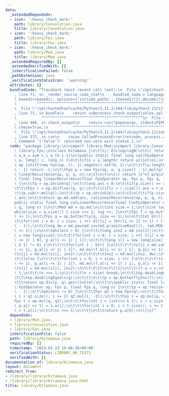```yaml
---
data:
  _extendedDependsOn:
  - icon: ':heavy_check_mark:'
    path: library/Convolution.java
    title: library/Convolution.java
  - icon: ':heavy_check_mark:'
    path: library/Fps.java
    title: library/Fps.java
  - icon: ':heavy_check_mark:'
    path: library/Mod.java
    title: library/Mod.java
  _extendedRequiredBy: []
  _extendedVerifiedWith: []
  _isVerificationFailed: false
  _pathExtension: java
  _verificationStatusIcon: ':warning:'
  attributes: {}
  bundledCode: "Traceback (most recent call last):\n  File \"/opt/hostedtoolcache/Python/3.11.2/x64/lib/python3.11/site-packages/onlinejudge_verify/documentation/build.py\"\
    , line 71, in _render_source_code_stat\n    bundled_code = language.bundle(stat.path,\
    \ basedir=basedir, options={'include_paths': [basedir]}).decode()\n          \
    \         ^^^^^^^^^^^^^^^^^^^^^^^^^^^^^^^^^^^^^^^^^^^^^^^^^^^^^^^^^^^^^^^^^^^^^^^^^^^^^^^^^\n\
    \  File \"/opt/hostedtoolcache/Python/3.11.2/x64/lib/python3.11/site-packages/onlinejudge_verify/languages/user_defined.py\"\
    , line 71, in bundle\n    return subprocess.check_output(shlex.split(command))\n\
    \           ^^^^^^^^^^^^^^^^^^^^^^^^^^^^^^^^^^^^^^^^^^^^^\n  File \"/opt/hostedtoolcache/Python/3.11.2/x64/lib/python3.11/subprocess.py\"\
    , line 466, in check_output\n    return run(*popenargs, stdout=PIPE, timeout=timeout,\
    \ check=True,\n           ^^^^^^^^^^^^^^^^^^^^^^^^^^^^^^^^^^^^^^^^^^^^^^^^^^^^^^^^^\n\
    \  File \"/opt/hostedtoolcache/Python/3.11.2/x64/lib/python3.11/subprocess.py\"\
    , line 571, in run\n    raise CalledProcessError(retcode, process.args,\nsubprocess.CalledProcessError:\
    \ Command '['false']' returned non-zero exit status 1.\n"
  code: "package library;\n\nimport library.Mod;\nimport library.Convolution;\nimport\
    \ library.Fps;\n\nclass Kitamasa {\n\t\t// O(LlogLlogN)\n\t// return a_n\n\t//\
    \ a_k = sum c_i a_(k-i-1)\n\tpublic static final long cal(FpsOperator op, long[]\
    \ a, long[] c, long n) {\n\t\tif(n < a.length) return a[(int)n];\n\t\tFps q =\
    \ op.lshift(new Fps(op, c), 1).negate().set(0, 1);\n\t\tif(a.length < q.size()\
    \ - 1) return -1;\n\t\tFps p = new Fps(op, a, q.size() - 1).mul(q);\n\t\treturn\
    \ linearRecurrence(op, p, q, n);\n\t}\n\t\n\t// return [x^n] p/q\n\tpublic static\
    \ final long linearRecurrence(final FpsOperator op, Fps p, Fps q, final long n)\
    \ {\n\t\tq = op.shrink(q);\n\t\tlong ans = 0;\n\t\tif(p.size() >= q.size()) {\n\
    \t\t\tFps r = op.divfloor(p, q);\n\t\t\tif(n < r.size()) ans = r.a[(int)n];\n\t\
    \t\tp.sub(r.mul(q));\n\t\t\tp = op.shrink(p);\n\t\t}\n\t\tif(p.size() == 0) return\
    \ ans;\n\t\treturn op.md.add(ans, calLinearRecurrence(op, p, q, n));\n\t}\n\t\
    public static final long calLinearRecurrence(final CnvFpsOperator op, Fps p, Fps\
    \ q, long n) {\n\t\tMod md = op.md;\n\t\tint size = 1;\n\t\tint log = 0;\n\t\t\
    while(size < q.size()) { size <<= 1; log ++; }\n\t\tFps f = op.butterfly(p, size\
    \ << 1);\n\t\tFps g = op.butterfly(q, size << 1);\n\n\t\tint btr[] = new int[size];\n\
    \t\tfor(int i = 0; i < size; i ++) btr[i] = (btr[i >> 1] >> 1) + ((i & 1) << (log\
    \ - 1));\n\t\tlong dw = md.pow(md.inv(md.primitiveRoot()), (md.MOD - 1) / (size\
    \ << 1));\n\n\t\twhile(n > 0) {\n\t\t\tlong inv2 = md.inv(2);\n\t\t\tlong t[]\
    \ = new long[size];\n\t\t\tfor(int i = 0; i < size; i ++) t[i] = md.mul(g.a[(i\
    \ << 1) | 0], g.a[(i << 1) | 1]);\n\t\t\tlong s[] = new long[size];\n\t\t\tif((n\
    \ & 1) != 0) {\n\t\t\t\tfor(int i : btr) {\n\t\t\t\t\ts[i] = md.sub(md.mul(f.a[i\
    \ << 1], g.a[(i << 1) | 1]), md.mul(f.a[(i << 1) | 1], g.a[i << 1]));\n\t\t\t\t\
    \ts[i] = md.mul(s[i], inv2);\n\t\t\t\t\tinv2 = md.mul(inv2, dw);\n\t\t\t\t}\n\t\
    \t\t}else {\n\t\t\t\tfor(int i = 0; i < size; i ++) {\n\t\t\t\t\ts[i] = md.add(md.mul(f.a[i\
    \ << 1], g.a[(i << 1) | 1]), md.mul(f.a[(i << 1) | 1], g.a[i << 1]));\n\t\t\t\t\
    \ts[i] = md.mul(s[i], inv2);\n\t\t\t\t}\n\t\t\t}\n\t\t\tf.a = s;\n\t\t\tg.a =\
    \ t;\n\t\t\tn >>= 1;\n\t\t\tif(n < size) break;\n\t\t\top.doublingEquals(f);\n\
    \t\t\top.doublingEquals(g);\n\t\t}\n\t\tp = op.butterflyInv(f);\n\t\tq = op.butterflyInv(g);\n\
    \t\treturn op.div(p, q).get((int)n);\n\t}\n\tpublic static final long calLinearRecurrence(final\
    \ FpsOperator op, Fps p, final Fps q, long n) {\n\t\tp = op.resize(p, q.size()\
    \ - 1);\n\t\twhile(n != 0) {\n\t\t\tFps q2 = new Fps(q);\n\t\t\tfor(int i = 1;\
    \ i < q2.size(); i += 2) q2.mul(i, -1l);\n\t\t\tFps s = op.mul(p, q2);\n\t\t\t\
    Fps t = op.mul(q, q2);\n\t\t\tfor(int i = (int)(n & 1); i < s.size(); i += 2)\
    \ p.a[i >> 1] = s.a[i];\n\t\t\tfor(int i = 0; i < t.size(); i += 2) q.a[i >> 1]\
    \ = t.a[i];\n\t\t\tn >>= 1;\n\t\t}\n\t\treturn p.a[0];\n\t}\n}"
  dependsOn:
  - library/Mod.java
  - library/Convolution.java
  - library/Fps.java
  isVerificationFile: false
  path: library/Kitamasa.java
  requiredBy: []
  timestamp: '2023-03-23 19:06:36+09:00'
  verificationStatus: LIBRARY_NO_TESTS
  verifiedWith: []
documentation_of: library/Kitamasa.java
layout: document
redirect_from:
- /library/library/Kitamasa.java
- /library/library/Kitamasa.java.html
title: library/Kitamasa.java
---
```

